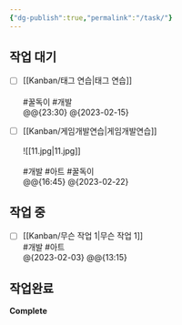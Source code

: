 ```yaml
---
{"dg-publish":true,"permalink":"/task/"}
---
```



## 작업 대기

- [ ] [[Kanban/태그 연습\|태그 연습]]<br><br> #꿀독이 #개발 <br> @@{23:30} @{2023-02-15}
- [ ] [[Kanban/게임개발연습\|게임개발연습]]<br><br>![[11.jpg\|11.jpg]]<br><br> #개발 #아트 #꿀독이 <br> @@{16:45} @{2023-02-22}


## 작업 중

- [ ] [[Kanban/무슨 작업 1\|무슨 작업 1]]<br> #개발 #아트<br> @{2023-02-03} @@{13:15}


## 작업완료

**Complete**




